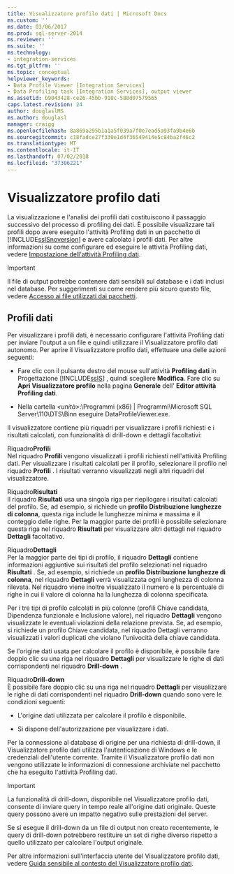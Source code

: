 ```yaml
---
title: Visualizzatore profilo dati | Microsoft Docs
ms.custom: ''
ms.date: 03/06/2017
ms.prod: sql-server-2014
ms.reviewer: ''
ms.suite: ''
ms.technology:
- integration-services
ms.tgt_pltfrm: ''
ms.topic: conceptual
helpviewer_keywords:
- Data Profile Viewer [Integration Services]
- Data Profiling task [Integration Services], output viewer
ms.assetid: b9043428-ce26-45bb-910c-588d07579565
caps.latest.revision: 24
author: douglaslMS
ms.author: douglasl
manager: craigg
ms.openlocfilehash: 8a869a295b1a1a5f039a7f0e7ead5a93fa9b4e6b
ms.sourcegitcommit: c18fadce27f330e1d4f36549414e5c84ba2f46c2
ms.translationtype: MT
ms.contentlocale: it-IT
ms.lasthandoff: 07/02/2018
ms.locfileid: "37306221"
---
```

# <a name="data-profile-viewer"></a>Visualizzatore profilo dati
  La visualizzazione e l'analisi dei profili dati costituiscono il passaggio successivo del processo di profiling dei dati. È possibile visualizzare tali profili dopo avere eseguito l'attività Profiling dati in un pacchetto di [!INCLUDE[ssISnoversion](../../includes/ssisnoversion-md.md)] e avere calcolato i profili dati. Per altre informazioni su come configurare ed eseguire le attività Profiling dati, vedere [Impostazione dell'attività Profiling dati](data-profiling-task.md).  
  
> [!IMPORTANT]  
>  Il file di output potrebbe contenere dati sensibili sul database e i dati inclusi nel database. Per suggerimenti su come rendere più sicuro questo file, vedere [Accesso ai file utilizzati dai pacchetti](../access-to-files-used-by-packages.md).  
  
## <a name="data-profiles"></a>Profili dati  
 Per visualizzare i profili dati, è necessario configurare l'attività Profiling dati per inviare l'output a un file e quindi utilizzare il Visualizzatore profilo dati autonomo. Per aprire il Visualizzatore profilo dati, effettuare una delle azioni seguenti:  
  
-   Fare clic con il pulsante destro del mouse sull'attività **Profiling dati** in Progettazione [!INCLUDE[ssIS](../../includes/ssis-md.md)] , quindi scegliere **Modifica**. Fare clic su **Apri Visualizzatore profilo** nella pagina **Generale** dell' **Editor attività Profiling dati**.  
  
-   Nella cartella *\<unità>*:\Programmi (x86) | Programmi\Microsoft SQL Server\110\DTS\Binn eseguire DataProfileViewer.exe.  
  
 Il visualizzatore contiene più riquadri per visualizzare i profili richiesti e i risultati calcolati, con funzionalità di drill-down e dettagli facoltativi:  
  
 Riquadro**Profili**   
 Nel riquadro **Profili** vengono visualizzati i profili richiesti nell'attività Profiling dati. Per visualizzare i risultati calcolati per il profilo, selezionare il profilo nel riquadro **Profili** . I risultati verranno visualizzati negli altri riquadri del visualizzatore.  
  
 Riquadro**Risultati**   
 Il riquadro **Risultati** usa una singola riga per riepilogare i risultati calcolati del profilo. Se, ad esempio, si richiede un **profilo Distribuzione lunghezze di colonna**, questa riga include le lunghezze minima e massima e il conteggio delle righe. Per la maggior parte dei profili è possibile selezionare questa riga nel riquadro **Risultati** per visualizzare altri dettagli nel riquadro **Dettagli** facoltativo.  
  
 Riquadro**Dettagli**   
 Per la maggior parte dei tipi di profilo, il riquadro **Dettagli** contiene informazioni aggiuntive sui risultati del profilo selezionati nel riquadro **Risultati** . Se, ad esempio, si richiede un **profilo Distribuzione lunghezze di colonna**, nel riquadro **Dettagli** verrà visualizzata ogni lunghezza di colonna rilevata. Nel riquadro viene inoltre visualizzato il numero e la percentuale di righe in cui il valore di colonna ha la lunghezza di colonna specificata.  
  
 Per i tre tipi di profilo calcolati in più colonne (profili Chiave candidata, Dipendenza funzionale e Inclusione valore), nel riquadro **Dettagli** vengono visualizzate le eventuali violazioni della relazione prevista. Se, ad esempio, si richiede un profilo Chiave candidata, nel riquadro Dettagli verranno visualizzati i valori duplicati che violano l'univocità della chiave candidata.  
  
 Se l'origine dati usata per calcolare il profilo è disponibile, è possibile fare doppio clic su una riga nel riquadro **Dettagli** per visualizzare le righe di dati corrispondenti nel riquadro **Drill-down** .  
  
 Riquadro**Drill-down**   
 È possibile fare doppio clic su una riga nel riquadro **Dettagli** per visualizzare le righe di dati corrispondenti nel riquadro **Drill-down** quando sono vere le condizioni seguenti:  
  
-   L'origine dati utilizzata per calcolare il profilo è disponibile.  
  
-   Si dispone dell'autorizzazione per visualizzare i dati.  
  
 Per la connessione al database di origine per una richiesta di drill-down, il Visualizzatore profilo dati utilizza l'autenticazione di Windows e le credenziali dell'utente corrente. Tramite il Visualizzatore profilo dati non vengono utilizzate le informazioni di connessione archiviate nel pacchetto che ha eseguito l'attività Profiling dati.  
  
> [!IMPORTANT]  
>  La funzionalità di drill-down, disponibile nel Visualizzatore profilo dati, consente di inviare query in tempo reale all'origine dati originale. Queste query possono avere un impatto negativo sulle prestazioni del server.  
>   
>  Se si esegue il drill-down da un file di output non creato recentemente, le query di drill-down potrebbero restituire un set di righe diverso rispetto a quello utilizzato per calcolare l'output originale.  
  
 Per altre informazioni sull'interfaccia utente del Visualizzatore profilo dati, vedere [Guida sensibile al contesto del Visualizzatore profilo dati](../data-profile-viewer-f1-help.md).  
  
  

